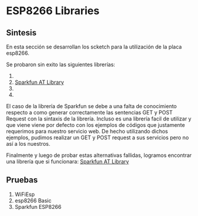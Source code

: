 # ESP8266 Libraries

## Sintesis

En esta sección se desarrollan los scketch para la utilización de la placa esp8266.

Se probaron sin exito las siguientes librerías:

1.
2. [Sparkfun AT Library](https://github.com/sparkfun/SparkFun_ESP8266_AT_Arduino_Library)
3.
4.

El caso de la librería de Sparkfun se debe a una falta de conocimiento respecto a como generar correctamente las sentencias GET y POST Request con la sintaxis de la librería. Incluso es una librería facil de utilizar y que viene viene por defecto con los ejemplos de códigos que justamente requerimos para nuestro servicio web. De hecho utilizando dichos ejemplos, pudimos realizar un GET y POST request a sus servicios pero no así a los nuestros.

Finalmente y luego de probar estas alternativas fallidas, logramos encontrar una librería que si funcionara: [Sparkfun AT Library](https://github.com/sparkfun/SparkFun_ESP8266_AT_Arduino_Library)


## Pruebas

1. WiFiEsp
2. esp8266 Basic
3. Sparkfun ESP8266
